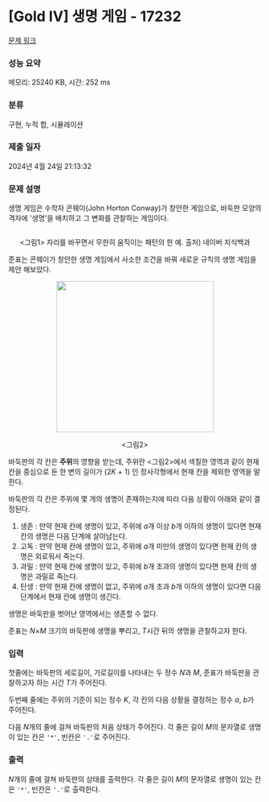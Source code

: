 # [Gold IV] 생명 게임 - 17232 

[문제 링크](https://www.acmicpc.net/problem/17232) 

### 성능 요약

메모리: 25240 KB, 시간: 252 ms

### 분류

구현, 누적 합, 시뮬레이션

### 제출 일자

2024년 4월 24일 21:13:32

### 문제 설명

<p>생명 게임은 수학자 콘웨이(John Horton Conway)가 창안한 게임으로, 바둑판 모양의 격자에 '생명'을 배치하고 그 변화를 관찰하는 게임이다.</p>

<p style="text-align: center;"><img alt="" src="https://upload.acmicpc.net/c7a500d6-5fad-41ff-bc83-344faf074c83/"></p>

<p style="text-align: center;"><그림1> 자리를 바꾸면서 무한히 움직이는 패턴의 한 예. 출처) 네이버 지식백과</p>

<p>준표는 콘웨이가 창안한 생명 게임에서 사소한 조건을 바꿔 새로운 규칙의 생명 게임을 제안 해보았다.</p>

<p style="text-align: center;"><img alt="" src="https://upload.acmicpc.net/d77d7ecc-4f0f-45f0-a74d-f7cc0ddcf0c3/-/preview/" style="width: 313px; height: 300px;"></p>

<p style="text-align: center;"><그림2></p>

<p>바둑판의 각 칸은 <strong>주위</strong>의 영향을 받는데, 주위란 <그림2>에서 색칠한 영역과 같이 현재 칸을 중심으로 둔 한 변의 길이가 (2<em>K</em> + 1) 인 정사각형에서 현재 칸을 제외한 영역을 말한다.</p>

<p>바둑판의 각 칸은 주위에 몇 개의 생명이 존재하는지에 따라 다음 상황이 아래와 같이 결정된다.</p>

<ol>
	<li>생존 : 만약 현재 칸에 생명이 있고, 주위에 <em>a</em>개 이상 <em>b</em>개 이하의 생명이 있다면 현재 칸의 생명은 다음 단계에 살아남는다.</li>
	<li>고독 : 만약 현재 칸에 생명이 있고, 주위에 <em>a</em>개 미만의 생명이 있다면 현재 칸의 생명은 외로워서 죽는다.</li>
	<li>과밀 : 만약 현재 칸에 생명이 있고, 주위에 <em>b</em>개 초과의 생명이 있다면 현재 칸의 생명은 과밀로 죽는다.</li>
	<li>탄생 : 만약 현재 칸에 생명이 없고, 주위에 <em>a</em>개 초과 <em>b</em>개 이하의 생명이 있다면 다음 단계에서 현재 칸에 생명이 생긴다.</li>
</ol>

<p>생명은 바둑판을 벗어난 영역에서는 생존할 수 없다.</p>

<p>준표는 <em>N</em>×<em>M</em> 크기의 바둑판에 생명을 뿌리고, <em>T</em>시간 뒤의 생명을 관찰하고자 한다.</p>

### 입력 

 <p>첫줄에는 바둑판의 세로길이, 가로길이를 나타내는 두 정수 <em>N</em>과 <em>M</em>, 준표가 바둑판을 관찰하고자 하는 시간 <em>T</em>가 주어진다.</p>

<p>두번째 줄에는 주위의 기준이 되는 정수 <em>K</em>, 각 칸의 다음 상황을 결정하는 정수 <em>a</em>, <em>b</em>가 주어진다.</p>

<p>다음 <em>N</em>개의 줄에 걸쳐 바둑판의 처음 상태가 주어진다. 각 줄은 길이 <em>M</em>의 문자열로 생명이 있는 칸은 <code>'*'</code>, 빈칸은 <code>'.'</code>로 주어진다.</p>

### 출력 

 <p><em>N</em>개의 줄에 걸쳐 바둑판의 상태를 출력한다. 각 줄은 길이 <em>M</em>의 문자열로 생명이 있는 칸은 <code>'*'</code>, 빈칸은 <code>'.'</code>로 출력한다.</p>

